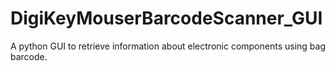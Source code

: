 # DigiKeyMouserBarcodeScanner_GUI
A python GUI to retrieve information about electronic components using bag barcode.
